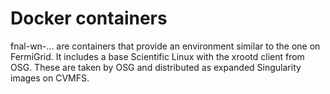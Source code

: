 # Docker containers

fnal-wn-... are containers that provide an environment similar to the one on FermiGrid.
It includes a base Scientific Linux with the xrootd client from OSG.
These are taken by OSG and distributed as expanded Singularity images on CVMFS.
